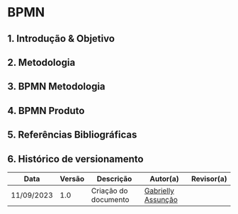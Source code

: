 # BPMN

## 1. Introdução & Objetivo

## 2. Metodologia

## 3. BPMN Metodologia

## 4. BPMN Produto

## 5. Referências Bibliográficas

## 6. Histórico de versionamento

|    Data    | Versão |      Descrição       |                   Autor(a)                    |                   Revisor(a)                    |
| ---------- | ------ | -------------------- | --------------------------------------------- | ----------------------------------------------- |
| 11/09/2023 |  1.0   | Criação do documento | [Gabrielly Assunção](https://github.com/GabriellyAssuncao)| 